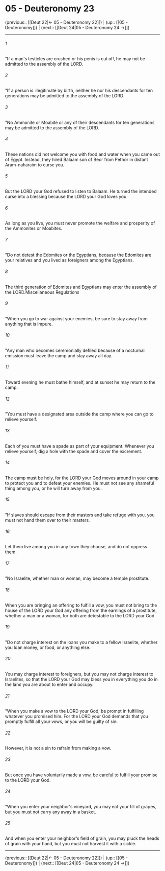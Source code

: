 # 05 - Deuteronomy 23

(previous:: [[Deut 22|← 05 - Deuteronomy 22]]) | (up:: [[05 - Deuteronomy]]) | (next:: [[Deut 24|05 - Deuteronomy 24 →]])

***


###### 1 
"If a man's testicles are crushed or his penis is cut off, he may not be admitted to the assembly of the LORD. 

###### 2 
"If a person is illegitimate by birth, neither he nor his descendants for ten generations may be admitted to the assembly of the LORD. 

###### 3 
"No Ammonite or Moabite or any of their descendants for ten generations may be admitted to the assembly of the LORD. 

###### 4 
These nations did not welcome you with food and water when you came out of Egypt. Instead, they hired Balaam son of Beor from Pethor in distant Aram-naharaim to curse you. 

###### 5 
But the LORD your God refused to listen to Balaam. He turned the intended curse into a blessing because the LORD your God loves you. 

###### 6 
As long as you live, you must never promote the welfare and prosperity of the Ammonites or Moabites. 

###### 7 
"Do not detest the Edomites or the Egyptians, because the Edomites are your relatives and you lived as foreigners among the Egyptians. 

###### 8 
The third generation of Edomites and Egyptians may enter the assembly of the LORD.Miscellaneous Regulations 

###### 9 
"When you go to war against your enemies, be sure to stay away from anything that is impure. 

###### 10 
"Any man who becomes ceremonially defiled because of a nocturnal emission must leave the camp and stay away all day. 

###### 11 
Toward evening he must bathe himself, and at sunset he may return to the camp. 

###### 12 
"You must have a designated area outside the camp where you can go to relieve yourself. 

###### 13 
Each of you must have a spade as part of your equipment. Whenever you relieve yourself, dig a hole with the spade and cover the excrement. 

###### 14 
The camp must be holy, for the LORD your God moves around in your camp to protect you and to defeat your enemies. He must not see any shameful thing among you, or he will turn away from you. 

###### 15 
"If slaves should escape from their masters and take refuge with you, you must not hand them over to their masters. 

###### 16 
Let them live among you in any town they choose, and do not oppress them. 

###### 17 
"No Israelite, whether man or woman, may become a temple prostitute. 

###### 18 
When you are bringing an offering to fulfill a vow, you must not bring to the house of the LORD your God any offering from the earnings of a prostitute, whether a man or a woman, for both are detestable to the LORD your God. 

###### 19 
"Do not charge interest on the loans you make to a fellow Israelite, whether you loan money, or food, or anything else. 

###### 20 
You may charge interest to foreigners, but you may not charge interest to Israelites, so that the LORD your God may bless you in everything you do in the land you are about to enter and occupy. 

###### 21 
"When you make a vow to the LORD your God, be prompt in fulfilling whatever you promised him. For the LORD your God demands that you promptly fulfill all your vows, or you will be guilty of sin. 

###### 22 
However, it is not a sin to refrain from making a vow. 

###### 23 
But once you have voluntarily made a vow, be careful to fulfill your promise to the LORD your God. 

###### 24 
"When you enter your neighbor's vineyard, you may eat your fill of grapes, but you must not carry any away in a basket. 

###### 25 
And when you enter your neighbor's field of grain, you may pluck the heads of grain with your hand, but you must not harvest it with a sickle.

***

(previous:: [[Deut 22|← 05 - Deuteronomy 22]]) | (up:: [[05 - Deuteronomy]]) | (next:: [[Deut 24|05 - Deuteronomy 24 →]])
